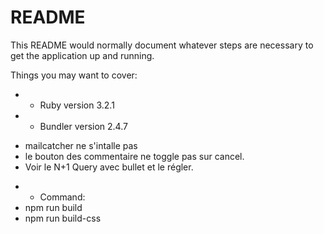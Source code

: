 # README

This README would normally document whatever steps are necessary to get the
application up and running.

Things you may want to cover:

-   -   Ruby version 3.2.1
-   -   Bundler version 2.4.7

<!-- Problèmes -->

-   mailcatcher ne s'intalle pas
-   le bouton des commentaire ne toggle pas sur cancel.
-   Voir le N+1 Query avec bullet et le régler.

<!-- -   Configuration -->

-   -   Command:
-   npm run build
-   npm run build-css
